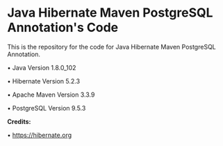 Java Hibernate Maven PostgreSQL Annotation's Code
=================================================

This is the repository for the code for Java Hibernate Maven PostgreSQL Annotation. 

• Java Version 1.8.0_102

• Hibernate Version 5.2.3

• Apache Maven Version 3.3.9

• PostgreSQL Version 9.5.3

**Credits:**

• https://hibernate.org
